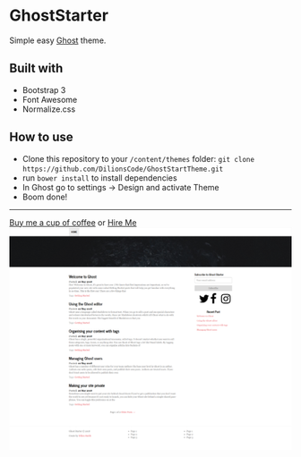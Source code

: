 # GhostStarter
Simple easy <a href="https://ghost.org">Ghost</a> theme.
## Built with
- Bootstrap 3
- Font Awesome
- Normalize.css

## How to use
- Clone this repository to your `/content/themes` folder: `git clone https://github.com/DilionsCode/GhostStartTheme.git`
- run `bower install` to install dependencies
- In Ghost go to settings -> Design and activate Theme
- Boom done!
<hr />
<a href="https://www.buymeacoffee.com/wBqmQ1egH">Buy me a cup of coffee</a> or <a href="https://dilionsmith.me">Hire Me</a>
<br />
<img src="https://github.com/DilionsCode/GhostStartTheme/raw/master/demo.png" />
